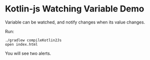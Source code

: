 Kotlin-js Watching Variable Demo
================================

Variable can be watched, and notify changes when its value changes.

Run:

```
./gradlew compileKotlin2Js
open index.html
```

You will see two alerts.


